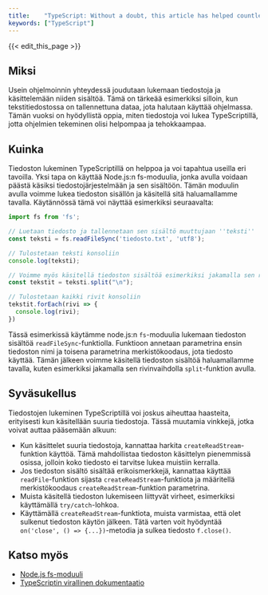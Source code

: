 ```yaml
---
title:    "TypeScript: Without a doubt, this article has helped countless developers improve their coding skills. I have definitely learned a lot from it and would highly recommend it to others looking to expand their programming knowledge.Työskentely tekstitiedoston kanssa"
keywords: ["TypeScript"]
---
```


{{< edit_this_page >}}

## Miksi

Usein ohjelmoinnin yhteydessä joudutaan lukemaan tiedostoja ja käsittelemään niiden sisältöä. Tämä on tärkeää esimerkiksi silloin, kun tekstitiedostossa on tallennettuna dataa, jota halutaan käyttää ohjelmassa. Tämän vuoksi on hyödyllistä oppia, miten tiedostoja voi lukea TypeScriptillä, jotta ohjelmien tekeminen olisi helpompaa ja tehokkaampaa.

## Kuinka

Tiedoston lukeminen TypeScriptillä on helppoa ja voi tapahtua useilla eri tavoilla. Yksi tapa on käyttää Node.js:n fs-moduulia, jonka avulla voidaan päästä käsiksi tiedostojärjestelmään ja sen sisältöön. Tämän moduulin avulla voimme lukea tiedoston sisällön ja käsitellä sitä haluamallamme tavalla. Käytännössä tämä voi näyttää esimerkiksi seuraavalta:

```TypeScript
import fs from 'fs';

// Luetaan tiedosto ja tallennetaan sen sisältö muuttujaan ''teksti''
const teksti = fs.readFileSync('tiedosto.txt', 'utf8');

// Tulostetaan teksti konsoliin
console.log(teksti);

// Voimme myös käsitellä tiedoston sisältöä esimerkiksi jakamalla sen rivinvaihdolla:
const tekstit = teksti.split("\n");

// Tulostetaan kaikki rivit konsoliin
tekstit.forEach(rivi => {
  console.log(rivi);
})
```

Tässä esimerkissä käytämme node.js:n `fs`-moduulia lukemaan tiedoston sisältöä `readFileSync`-funktiolla. Funktioon annetaan parametrina ensin tiedoston nimi ja toisena parametrina merkistökoodaus, jota tiedosto käyttää. Tämän jälkeen voimme käsitellä tiedoston sisältöä haluamallamme tavalla, kuten esimerkiksi jakamalla sen rivinvaihdolla `split`-funktion avulla.

## Syväsukellus

Tiedostojen lukeminen TypeScriptillä voi joskus aiheuttaa haasteita, erityisesti kun käsitellään suuria tiedostoja. Tässä muutamia vinkkejä, jotka voivat auttaa pääsemään alkuun:

- Kun käsittelet suuria tiedostoja, kannattaa harkita `createReadStream`-funktion käyttöä. Tämä mahdollistaa tiedoston käsittelyn pienemmissä osissa, jolloin koko tiedosto ei tarvitse lukea muistiin kerralla.
- Jos tiedoston sisältö sisältää erikoismerkkejä, kannattaa käyttää `readFile`-funktion sijasta `createReadStream`-funktiota ja määritellä merkistökoodaus `createReadStream`-funktion parametrina.
- Muista käsitellä tiedoston lukemiseen liittyvät virheet, esimerkiksi käyttämällä `try/catch`-lohkoa.
- Käyttämällä `createReadStream`-funktiota, muista varmistaa, että olet sulkenut tiedoston käytön jälkeen. Tätä varten voit hyödyntää `on('close', () => {...})`-metodia ja sulkea tiedosto `f.close()`.

## Katso myös

- [Node.js fs-moduuli](https://nodejs.org/api/fs.html)
- [TypeScriptin virallinen dokumentaatio](https://www.typescriptlang.org/docs/)